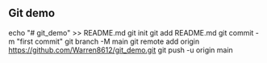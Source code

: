 ## Git demo

echo "# git_demo" >> README.md
git init
git add README.md
git commit -m "first commit"
git branch -M main
git remote add origin https://github.com/Warren8612/git_demo.git
git push -u origin main